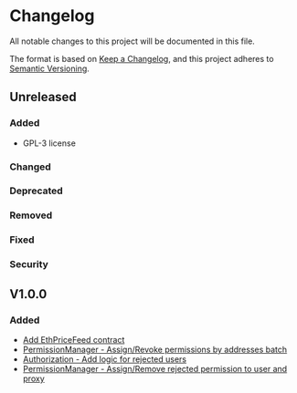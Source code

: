 # Changelog

All notable changes to this project will be documented in this file.

The format is based on [Keep a Changelog](https://keepachangelog.com/en/1.0.0/),
and this project adheres to [Semantic Versioning](https://semver.org/spec/v2.0.0.html).

## Unreleased 
### Added
- GPL-3 license
### Changed
### Deprecated
### Removed
### Fixed
### Security

## V1.0.0
### Added
- [Add EthPriceFeed contract](https://github.com/SwarmMarkets/trade-smart-contracts/commit/fcdd65f9b744500a089a061e2bf5cb6434e66c5e)
- [PermissionManager - Assign/Revoke permissions by addresses batch](https://github.com/SwarmMarkets/trade-smart-contracts/commit/48a2ac63617e23e5c08c22f8cbf209d26708a8b5)
- [Authorization - Add logic for rejected users](https://github.com/SwarmMarkets/trade-smart-contracts/commit/f1075ab10264f2f31a76cedacf4d1b30f3b3fb5b)
- [PermissionManager - Assign/Remove rejected permission to user and proxy](https://github.com/SwarmMarkets/trade-smart-contracts/commit/489c828cf8869c6837b60b9b3ccd1cc46f55502d)
